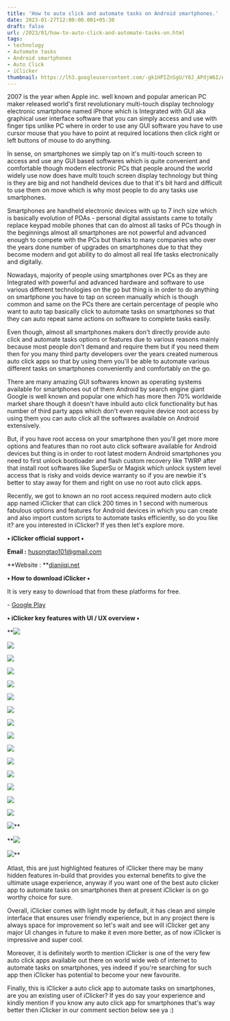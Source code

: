 ```yaml
---
title: 'How to auto click and automate tasks on Android smartphones.'
date: 2023-01-27T12:00:00.001+05:30
draft: false
url: /2023/01/how-to-auto-click-and-automate-tasks-on.html
tags: 
- technology
- Automate tasks
- Android smartphones
- Auto Click
- iClicker
thumbnail: https://lh3.googleusercontent.com/-gk1HPIZnSgU/Y8J_APdjW6I/AAAAAAAAQXk/flEDhYfRk4wSniyRf63I0R_TcvsvN_dRwCNcBGAsYHQ/s1600/1673690875641263-0.png
---
```


  

2007 is the year when Apple inc. well known and popular american PC maker released world's first revolutionary multi-touch display technology electronic smartphone named iPhone which is Integrated with GUI aka graphical user interface software that you can simply access and use with finger tips unlike PC where in order to use any GUI software you have to use cursor mouse that you have to point at required locations then click right or left buttons of mouse to do anything.

  

In sense, on smartphones we simply tap on it's multi-touch screen to access and use any GUI based softwares which is quite convenient and comfortable though modern electronic PCs that people around the world widely use now does have multi touch screen display technology but thing is they are big and not handheld devices due to that it's bit hard and difficult to use them on move which is why most people to do any tasks use smartphones.

  

Smartphones are handheld electronic devices with up to 7 inch size which is basically evolution of PDAs - personal digital assistants came to totally replace keypad mobile phones that can do almost all tasks of PCs though in the beginnings almost all smartphones are not powerful and advanced enough to compete with the PCs but thanks to many companies who over the years done number of upgrades on smartphones due to that they become modern and got ability to do almost all real life tasks electronically and digitally.

  

Nowadays, majority of people using smartphones over PCs as they are Integrated with powerful and advanced hardware and software to use various different technologies on the go but thing is in order to do anything on smartphone you have to tap on screen manually which is though common and same on the PCs there are certain percentage of people who want to auto tap basically click to automate tasks on smartphones so that they can auto repeat same actions on software to complete tasks easily.

  

Even though, almost all smartphones makers don't directly provide auto click and automate tasks options or features due to various reasons mainly because most people don't demand and require them but if you need them then for you many third party developers over the years created numerous auto click apps so that by using them you'll be able to automate various different tasks on smartphones conveniently and comfortably on the go.

  

There are many amazing GUI softwares known as operating systems available for smartphones out of them Android by search engine giant Google is well known and popular one which has more then 70% worldwide market share though it doesn't have inbuild auto click functionality but has number of third party apps which don't even require device root access by using them you can auto click all the softwares available on Android extensively.

  

  

But, if you have root access on your smartphone then you'll get more more options and features than no root auto click software available for Android devices but thing is in order to root latest modern Android smartphones you need to first unlock bootloader and flash custom recovery like TWRP after that install root softwares like SuperSu or Magisk which unlock system level access that is risky and voids device warranty so if you are newbie it's better to stay away for them and right on use no root auto click apps.

  

Recently, we got to known an no root access required modern auto click app named iClicker that can click 200 times in 1 second with numerous fabulous options and features for Android devices in which you can create and also import custom scripts to automate tasks efficiently, so do you like it? are you interested in iClicker? If yes then let's explore more.

  

**• iClicker official support •**

**Email :** [husongtao101@gmail.com](mailto:husongtao101@gmail.com)

**Website : **[dianjiqi.net](http://dianjiqi.net)

**• How to download iClicker •**

It is very easy to download that from these platforms for free.

  

\- [Google Play](https://play.google.com/store/apps/details?id=com.i_cool.auto_clicker)

**• iClicker key features with UI / UX overview •**

 **![](https://lh3.googleusercontent.com/-IOIISZqroNo/Y8KDpXxiZMI/AAAAAAAAQY0/3hWRMR9MHT000LnUs_lC4cKVb6ltypxlQCNcBGAsYHQ/s1600/1673692066002261-0.png) 

 ![](https://lh3.googleusercontent.com/-2-G6fDlmh2I/Y8KDomtIR8I/AAAAAAAAQYw/fcVj6MZT7PM1OijR9ii4um6n6C3wuT7ngCNcBGAsYHQ/s1600/1673692062665114-1.png) 

 ![](https://lh3.googleusercontent.com/-OChkaWlHJ2Y/Y8KDnutqD2I/AAAAAAAAQYs/jHxY7UUrJOUiLi2g9sz3yM7EcQvNdK2VwCNcBGAsYHQ/s1600/1673692059183752-2.png) 

 ![](https://lh3.googleusercontent.com/-465BuJJtWLY/Y8KDm226l5I/AAAAAAAAQYo/1VHVgk6QNEEuJsfBGv96cfcndYPIeisUQCNcBGAsYHQ/s1600/1673692053866720-3.png) 

 ![](https://lh3.googleusercontent.com/--EycV4EptpU/Y8KDlRIQvBI/AAAAAAAAQYk/eWig7EwdZMEq2w3-Od8sivEuul4WheKygCNcBGAsYHQ/s1600/1673692050157532-4.png) 

 ![](https://lh3.googleusercontent.com/-NgXLgp_vE2g/Y8KDkpex-QI/AAAAAAAAQYg/qdttoDPiYeQqNgaQpNWoCr0bNi4rRTAmACNcBGAsYHQ/s1600/1673692046565541-5.png) 

 ![](https://lh3.googleusercontent.com/-Vck-l7VCN2s/Y8KDjgYtN7I/AAAAAAAAQYc/sRGdH8dOjr03CwqoV_vpX8_EO1MpzwnAgCNcBGAsYHQ/s1600/1673692043392997-6.png) 

 ![](https://lh3.googleusercontent.com/-3yIPN9gn8U0/Y8KDi_CLAxI/AAAAAAAAQYY/6panedLf13IDfHF06MIUjOHjBVh1BuCPQCNcBGAsYHQ/s1600/1673692040232849-7.png) 

 ![](https://lh3.googleusercontent.com/-FC57mbE3BFg/Y8KDiDNrNgI/AAAAAAAAQYU/mj5TqA0m3cQSxbNOFUujfo_duFWSwQZRACNcBGAsYHQ/s1600/1673692037028107-8.png) 

 ![](https://lh3.googleusercontent.com/-w_4EV60qHxg/Y8KDhCdH7gI/AAAAAAAAQYQ/t76lGuwrjJQWyB3xNm4WFdUMJjfUu7nJACNcBGAsYHQ/s1600/1673692033463528-9.png) 

 ![](https://lh3.googleusercontent.com/-f31kEU4g17g/Y8KDgbF6DjI/AAAAAAAAQYM/fk668_dnw7k9tF365IfYDTTqP53xvg3IQCNcBGAsYHQ/s1600/1673692029711029-10.png) 

 ![](https://lh3.googleusercontent.com/-R5BLAxI5Sec/Y8KDfYrmArI/AAAAAAAAQYI/FJpGZmc2YaA3FstkDYSQh-I62ePrJVU4ACNcBGAsYHQ/s1600/1673692025931957-11.png) 

 ![](https://lh3.googleusercontent.com/-xdyvJRFOpzQ/Y8KDeRtz8II/AAAAAAAAQYE/LwAFx0caw0EEVjrRKgSUwJqNHKXL5s8QQCNcBGAsYHQ/s1600/1673692022504073-12.png) 

 ![](https://lh3.googleusercontent.com/-z61_tziiJO0/Y8KDdj-g_XI/AAAAAAAAQYA/EKrWbpFticklXw1HQEDok-CMwgpcyHM3QCNcBGAsYHQ/s1600/1673692019206966-13.png) 

 ![](https://lh3.googleusercontent.com/-NzwLDmnEP44/Y8KDcwCtSaI/AAAAAAAAQX8/Rm-GZLiKzAkA5Xf6tZtzdgT-pJkoATgpgCNcBGAsYHQ/s1600/1673692015727669-14.png) 

 ![](https://lh3.googleusercontent.com/-y7XkgWJJMjs/Y8KDb2xaZwI/AAAAAAAAQX4/DrEr-LMSPlAyE-pShu7V_DAdIpiaigIqACNcBGAsYHQ/s1600/1673692012879237-15.png)** 

 **![](https://lh3.googleusercontent.com/-VxJESh3tY2o/Y8KDaOjiT6I/AAAAAAAAQXw/5LmYFnNeN2ISHUtFJo3R6PU_MhsTKS6OQCNcBGAsYHQ/s1600/1673692005574197-17.png) 

 ![](https://lh3.googleusercontent.com/-svST4ybp_Ao/Y8KDZS8fNkI/AAAAAAAAQXs/tPpEDeCM8iwzXVtc6mvVi54hF63A-m-cACNcBGAsYHQ/s1600/1673692001590137-18.png)** 

Atlast, this are just highlighted features of iClicker there may be many hidden features in-build that provides you external benefits to give the ultimate usage experience, anyway if you want one of the best auto clicker app to automate tasks on smartphones then at present iClicker is on go worthy choice for sure.

  

Overall, iClicker comes with light mode by default, it has clean and simple interface that ensures user friendly experience, but in any project there is always space for improvement so let's wait and see will iClicker get any major UI changes in future to make it even more better, as of now iClicker is impressive and super cool.

  

Moreover, it is definitely worth to mention iClicker is one of the very few auto click apps available out there on world wide web of internet to automate tasks on smartphones, yes indeed if you're searching for such app then iClicker has potential to become your new favourite.

  

Finally, this is iClicker a auto click app to automate tasks on smartphones, are you an existing user of iClicker? If yes do say your experience and kindly mention if you know any auto click app for smartphones that's way better then iClicker in our comment section below see ya :)